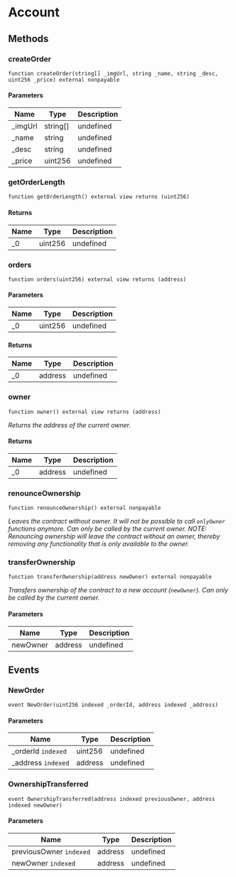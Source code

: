 # Account









## Methods

### createOrder

```solidity
function createOrder(string[] _imgUrl, string _name, string _desc, uint256 _price) external nonpayable
```





#### Parameters

| Name | Type | Description |
|---|---|---|
| _imgUrl | string[] | undefined |
| _name | string | undefined |
| _desc | string | undefined |
| _price | uint256 | undefined |

### getOrderLength

```solidity
function getOrderLength() external view returns (uint256)
```






#### Returns

| Name | Type | Description |
|---|---|---|
| _0 | uint256 | undefined |

### orders

```solidity
function orders(uint256) external view returns (address)
```





#### Parameters

| Name | Type | Description |
|---|---|---|
| _0 | uint256 | undefined |

#### Returns

| Name | Type | Description |
|---|---|---|
| _0 | address | undefined |

### owner

```solidity
function owner() external view returns (address)
```



*Returns the address of the current owner.*


#### Returns

| Name | Type | Description |
|---|---|---|
| _0 | address | undefined |

### renounceOwnership

```solidity
function renounceOwnership() external nonpayable
```



*Leaves the contract without owner. It will not be possible to call `onlyOwner` functions anymore. Can only be called by the current owner. NOTE: Renouncing ownership will leave the contract without an owner, thereby removing any functionality that is only available to the owner.*


### transferOwnership

```solidity
function transferOwnership(address newOwner) external nonpayable
```



*Transfers ownership of the contract to a new account (`newOwner`). Can only be called by the current owner.*

#### Parameters

| Name | Type | Description |
|---|---|---|
| newOwner | address | undefined |



## Events

### NewOrder

```solidity
event NewOrder(uint256 indexed _orderId, address indexed _address)
```





#### Parameters

| Name | Type | Description |
|---|---|---|
| _orderId `indexed` | uint256 | undefined |
| _address `indexed` | address | undefined |

### OwnershipTransferred

```solidity
event OwnershipTransferred(address indexed previousOwner, address indexed newOwner)
```





#### Parameters

| Name | Type | Description |
|---|---|---|
| previousOwner `indexed` | address | undefined |
| newOwner `indexed` | address | undefined |



